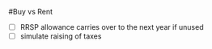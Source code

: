 #Buy vs Rent

- [ ] RRSP allowance carries over to the next year if unused
- [ ] simulate raising of taxes
